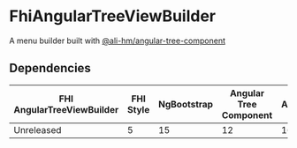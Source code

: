 # FhiAngularTreeViewBuilder

A menu builder built with [@ali-hm/angular-tree-component](https://www.npmjs.com/package/@ali-hm/angular-tree-component/)

## Dependencies

| FHI AngularTreeViewBuilder | FHI Style | NgBootstrap | Angular Tree Component | Angular | Node/NPM |
| -------------------------- | --------- | ----------- | ---------------------- | ------- | -------- |
| Unreleased                 | 5         | 15          | 12                     | 16      | 18/9 *   |

